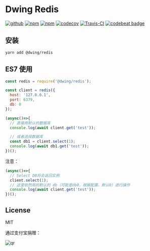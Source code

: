 # Dwing Redis

[![github](https://img.shields.io/github/followers/willin.svg?style=social&label=Follow)](https://github.com/willin) [![npm](https://img.shields.io/npm/v/@dwing/redis.svg)](https://npmjs.org/package/@dwing/redis) [![npm](https://img.shields.io/npm/dt/@dwing/redis.svg)](https://npmjs.org/package/@dwing/redis) [![codecov](https://codecov.io/gh/AirDwing/node-dwing-redis/branch/master/graph/badge.svg)](https://codecov.io/gh/AirDwing/node-dwing-redis) [![Travis-CI](https://travis-ci.org/AirDwing/node-dwing-redis.svg?branch=master)](https://travis-ci.org/AirDwing/node-dwing-redis) [![codebeat badge](https://codebeat.co/badges/9a510e01-2f09-4112-86c7-4dc780d868c5)](https://codebeat.co/projects/github-com-airdwing-node-dwing-redis-master)

## 安装

```
yarn add @dwing/redis
```

## ES7 使用

```js
const redis = require('@dwing/redis');

const client = redis({
  host: '127.0.0.1',
  port: 6379,
  db: 0
});

(async()=>{
  // 直接用默认的数据库
  console.log(await client.get('test'));

  // 或者选择数据库
  const db1 = client.select(1);
  console.log(await db1.get('test'));
})();
```

注意：

```js
(async()=>{
  // Select DB将会返回实例
  client.select(1);
  // 这里依然用的默认的 db（可能是db0，根据配置，默认0）进行操作
  console.log(await client.get('test'));
})();
```

## License

MIT

通过支付宝捐赠：

![qr](https://cloud.githubusercontent.com/assets/1890238/15489630/fccbb9cc-2193-11e6-9fed-b93c59d6ef37.png)
